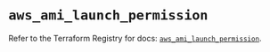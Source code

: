 # `aws_ami_launch_permission`

Refer to the Terraform Registry for docs: [`aws_ami_launch_permission`](https://registry.terraform.io/providers/hashicorp/aws/6.15.0/docs/resources/ami_launch_permission).
